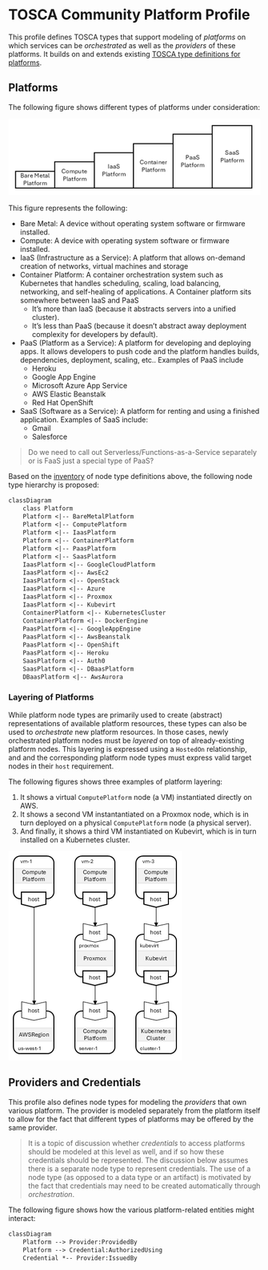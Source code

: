 # TOSCA Community Platform Profile

This profile defines TOSCA types that support modeling of *platforms*
on which services can be *orchestrated* as well as the *providers* of
these platforms. It builds on and extends existing [TOSCA type
definitions for platforms](inventory.md).

## Platforms

The following figure shows different types of platforms under
consideration:

![Platforms](images/platforms.png)

This figure represents the following:
- Bare Metal: A device without operating system software or firmware
  installed. 
- Compute: A device with operating system software or firmware
  installed.
- IaaS (Infrastructure as a Service): A platform that allows on-demand
  creation of networks, virtual machines and storage
- Container Platform: A container orchestration system such as
  Kubernetes that handles scheduling, scaling, load balancing,
  networking, and self-healing of applications. A Container platform
  sits somewhere between IaaS and PaaS
  - It’s more than IaaS (because it abstracts servers into a unified
    cluster).
  - It’s less than PaaS (because it doesn’t abstract away deployment
    complexity for developers by default).
- PaaS (Platform as a Service): A platform for developing and
  deploying apps. It allows developers to push code and the platform
  handles builds, dependencies, deployment, scaling, etc..  Examples
  of PaaS include
  - Heroku
  - Google App Engine
  - Microsoft Azure App Service
  - AWS Elastic Beanstalk
  - Red Hat OpenShift
- SaaS (Software as a Service): A platform for renting and using a
  finished application. Examples of SaaS include:
  - Gmail
  - Salesforce

> Do we need to call out Serverless/Functions-as-a-Service separately
  or is FaaS just a special type of PaaS?


Based on the [inventory](inventory.md) of node type definitions above,
the following node type hierarchy is proposed:

```mermaid
classDiagram
    class Platform
    Platform <|-- BareMetalPlatform
    Platform <|-- ComputePlatform
    Platform <|-- IaasPlatform
    Platform <|-- ContainerPlatform
    Platform <|-- PaasPlatform
    Platform <|-- SaasPlatform
    IaasPlatform <|-- GoogleCloudPlatform
    IaasPlatform <|-- AwsEc2
    IaasPlatform <|-- OpenStack
    IaasPlatform <|-- Azure
    IaasPlatform <|-- Proxmox
    IaasPlatform <|-- Kubevirt
    ContainerPlatform <|-- KubernetesCluster
    ContainerPlatform <|-- DockerEngine
    PaasPlatform <|-- GoogleAppEngine
    PaasPlatform <|-- AwsBeanstalk
    PaasPlatform <|-- OpenShift
    PaasPlatform <|-- Heroku
    SaasPlatform <|-- Auth0
    SaasPlatform <|-- DBaasPlatform
    DBaasPlatform <|-- AwsAurora
```

### Layering of Platforms

While platform node types are primarily used to create (abstract)
representations of available platform resources, these types can also
be used to *orchestrate* new platform resources. In those cases, newly
orchestrated platform nodes must be *layered* on top of
already-existing platform nodes. This layering is expressed using a
`HostedOn` relationship, and and the corresponding platform node types
must express valid target nodes in their `host` requirement.

The following figures shows three examples of platform layering:

1. It shows a virtual `ComputePlatform` node (a VM) instantiated directly on AWS.
2. It shows a second VM instantantiated on a Proxmox node, which is in
   turn deployed on a physical `ComputePlatform` node (a physical
   server).
3. And finally, it shows a third VM instantiated on Kubevirt, which is
   in turn installed on a Kubernetes cluster.

![Layering of Platforms](images/layering.png)

## Providers and Credentials

This profile also defines node types for modeling the *providers* that
own various platform. The provider is modeled separately from the
platform itself to allow for the fact that different types of
platforms may be offered by the same provider.

> It is a topic of discussion whether *credentials* to access
  platforms should be modeled at this level as well, and if so how
  these credentials should be represented. The discussion below
  assumes there is a separate node type to represent credentials. The
  use of a node type (as opposed to a data type or an artifact) is
  motivated by the fact that credentials may need to be created
  automatically through *orchestration*.

The following figure shows how the various platform-related entities
might interact:

```mermaid
classDiagram
    Platform --> Provider:ProvidedBy
    Platform --> Credential:AuthorizedUsing
    Credential *-- Provider:IssuedBy
```

